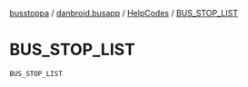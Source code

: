 [busstoppa](../../index.md) / [danbroid.busapp](../index.md) / [HelpCodes](index.md) / [BUS_STOP_LIST](./-b-u-s_-s-t-o-p_-l-i-s-t.md)

# BUS_STOP_LIST

`BUS_STOP_LIST`